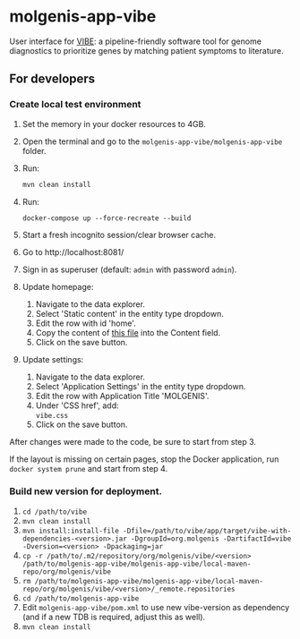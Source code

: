 # molgenis-app-vibe

User interface for [VIBE][vibe]: a pipeline-friendly software tool for
genome diagnostics to prioritize genes by matching patient symptoms to literature.

## For developers

### Create local test environment

1. Set the memory in your docker resources to 4GB.

2. Open the terminal and go to the `molgenis-app-vibe/molgenis-app-vibe` folder.

3. Run:

    ```bash
    mvn clean install
    ```

4. Run: 
   ```shell
   docker-compose up --force-recreate --build
   ```

5. Start a fresh incognito session/clear browser cache.

6. Go to http://localhost:8081/

7. Sign in as superuser (default: `admin` with password `admin`).

8. Update homepage:
    1. Navigate to the data explorer.
    2. Select 'Static content' in the entity type dropdown.
    3. Edit the row with id 'home'.
    4. Copy the content of [this file](./molgenis-app-vibe/src/test/resources/vibe.html) into the Content field.
    5. Click on the save button.

9. Update settings:
    1. Navigate to the data explorer.
    2. Select 'Application Settings' in the entity type dropdown.
    3. Edit the row with Application Title 'MOLGENIS'.
    4. Under 'CSS href', add:  
    `vibe.css`
    5. Click on the save button.


After changes were made to the code, be sure to start from step 3.

If the layout is missing on certain pages, stop the Docker application, run `docker system prune` and start from step 4.

### Build new version for deployment.

1. `cd /path/to/vibe`
2. `mvn clean install`
3. `mvn install:install-file -Dfile=/path/to/vibe/app/target/vibe-with-dependencies-<version>.jar -DgroupId=org.molgenis -DartifactId=vibe -Dversion=<version> -Dpackaging=jar`
4. `cp -r /path/to/.m2/repository/org/molgenis/vibe/<version> /path/to/molgenis-app-vibe/molgenis-app-vibe/local-maven-repo/org/molgenis/vibe`
5. `rm /path/to/molgenis-app-vibe/molgenis-app-vibe/local-maven-repo/org/molgenis/vibe/<version>/_remote.repositories`
6. `cd /path/to/molgenis-app-vibe`
7. Edit `molgenis-app-vibe/pom.xml` to use new vibe-version as dependency (and if a new TDB is required, adjust this as well).
8. `mvn clean install`



[vibe]: https://github.com/molgenis/vibe
[molgenis_developing]: https://molgenis.gitbooks.io/molgenis/content/v/8.1/guide-development.html
[molgenis_idea_setup]: https://molgenis.gitbooks.io/molgenis/content/v/8.1/guide-using-an-ide.html
[vibe_database]: https://molgenis.org/downloads/vibe/vibe-5.0.0-hdt.tar.gz
